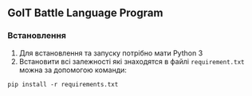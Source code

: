 ## GoIT Battle Language Program

### Встановлення

1. Для встановлення та запуску потрібно мати Python 3
2. Встановити всі залежності які знаходятся в файлі ```requirement.txt``` можна за допомогою команди:

```commandline
pip install -r requirements.txt
```